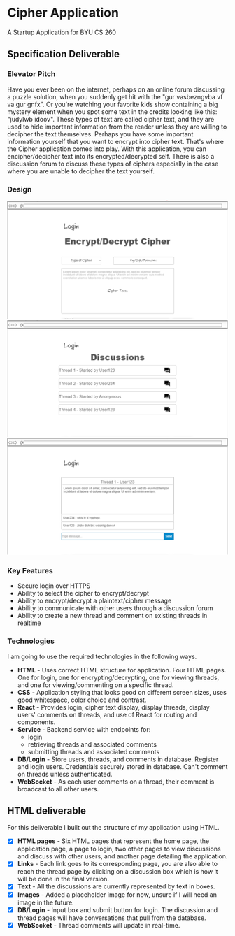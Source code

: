 # Cipher Application
A Startup Application for BYU CS 260
## Specification Deliverable
### Elevator Pitch
Have you ever been on the internet, perhaps on an online forum discussing a puzzle solution, when you suddenly get hit with the "gur vasbezngvba vf va gur gnfx". Or you're watching your favorite kids show containing a big mystery element when you spot some text in the credits looking like this: "judylwb idoov". These types of text are called cipher text, and they are used to hide important information from the reader unless they are willing to decipher the text themselves. Perhaps you have some important information yourself that you want to encrypt into cipher text. That's where the Cipher application comes into play. With this application, you can encipher/decipher text into its encrypted/decrypted self. There is also a discussion forum to discuss these types of ciphers especially in the case where you are unable to decipher the text yourself.
### Design
![DesignImage1](StartupDesignP1.png)
![DesignImage2](StartupDesignP2.png)
![DesignImage3](StartupDesignP3.png)
### Key Features
- Secure login over HTTPS
- Ability to select the cipher to encrypt/decrypt
- Ability to encrypt/decrypt a plaintext/cipher message
- Ability to communicate with other users through a discussion forum
- Ability to create a new thread and comment on existing threads in realtime
### Technologies
I am going to use the required technologies in the following ways.

- **HTML** - Uses correct HTML structure for application. Four HTML pages. One for login, one for encrypting/decrypting, one for viewing threads, and one for viewing/commenting on a specific thread.
- **CSS** - Application styling that looks good on different screen sizes, uses good whitespace, color choice and contrast.
- **React** - Provides login, cipher text display, display threads, display users' comments on threads, and use of React for routing and components.
- **Service** - Backend service with endpoints for:
  - login
  - retrieving threads and associated comments
  - submitting threads and associated comments
- **DB/Login** - Store users, threads, and comments in database. Register and login users. Credentials securely stored in database. Can't comment on threads unless authenticated.
- **WebSocket** - As each user comments on a thread, their comment is broadcast to all other users.
## HTML deliverable

For this deliverable I built out the structure of my application using HTML.

- [x] **HTML pages** - Six HTML pages that represent the home page, the application page, a page to login, two other pages to view discussions and discuss with other users, and another page detailing the application.
- [x] **Links** - Each link goes to its corresponding page, you are also able to reach the thread page by clicking on a discussion box which is how it will be done in the final version.
- [x] **Text** - All the discussions are currently represented by text in boxes.
- [X] **Images** - Added a placeholder image for now, unsure if I will need an image in the future.
- [x] **DB/Login** - Input box and submit button for login. The discussion and thread pages will have conversations that pull from the database.
- [x] **WebSocket** - Thread comments will update in real-time.
